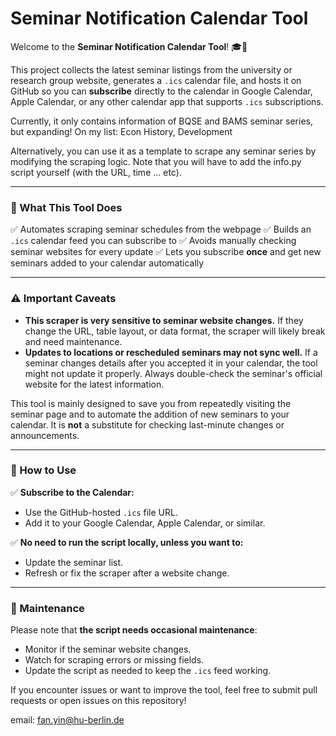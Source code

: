 # Seminar Notification Calendar Tool

Welcome to the **Seminar Notification Calendar Tool**! 🎓📅

This project collects the latest seminar listings from the university or research group website, generates a `.ics` calendar file, and hosts it on GitHub so you can **subscribe** directly to the calendar in Google Calendar, Apple Calendar, or any other calendar app that supports `.ics` subscriptions.

Currently, it only contains information of BQSE and BAMS seminar series, but expanding!
On my list: Econ History, Development

Alternatively, you can use it as a template to scrape any seminar series by modifying the scraping logic. Note that you will have to add the info.py script yourself (with the URL, time ... etc).

---

### 🌟 What This Tool Does

✅ Automates scraping seminar schedules from the webpage
✅ Builds an `.ics` calendar feed you can subscribe to
✅ Avoids manually checking seminar websites for every update
✅ Lets you subscribe **once** and get new seminars added to your calendar automatically

---

### ⚠ Important Caveats

* **This scraper is very sensitive to seminar website changes.** If they change the URL, table layout, or data format, the scraper will likely break and need maintenance.
* **Updates to locations or rescheduled seminars may not sync well.** If a seminar changes details after you accepted it in your calendar, the tool might not update it properly. Always double-check the seminar's official website for the latest information.

This tool is mainly designed to save you from repeatedly visiting the seminar page and to automate the addition of new seminars to your calendar. It is **not** a substitute for checking last-minute changes or announcements.

---

### 🔧 How to Use

✅ **Subscribe to the Calendar:**

* Use the GitHub-hosted `.ics` file URL.
* Add it to your Google Calendar, Apple Calendar, or similar.

✅ **No need to run the script locally, unless you want to:**

* Update the seminar list.
* Refresh or fix the scraper after a website change.

---


### 🙏 Maintenance

Please note that **the script needs occasional maintenance**:

* Monitor if the seminar website changes.
* Watch for scraping errors or missing fields.
* Update the script as needed to keep the `.ics` feed working.

If you encounter issues or want to improve the tool, feel free to submit pull requests or open issues on this repository!

email: fan.yin@hu-berlin.de
